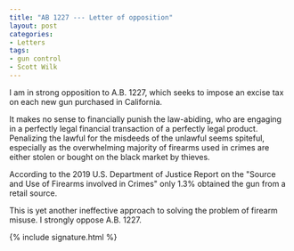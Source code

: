```yaml
---
title: "AB 1227 --- Letter of opposition"
layout: post
categories:
- Letters
tags:
- gun control
- Scott Wilk
---
```


I am in strong opposition to A.B. 1227, which seeks to impose an excise tax on each new gun purchased in California.

It makes no sense to financially punish the law-abiding, who are engaging in a perfectly legal financial transaction of a perfectly legal product. Penalizing the lawful for the misdeeds of the unlawful seems spiteful, especially as the overwhelming majority of firearms used in crimes are either stolen or bought on the black market by thieves.

According to the 2019 U.S. Department of Justice Report on the "Source and Use of Firearms involved in Crimes" only 1.3% obtained the gun from a retail source.

This is yet another ineffective approach to solving the problem of firearm misuse. I strongly oppose A.B. 1227.

{% include signature.html %}
